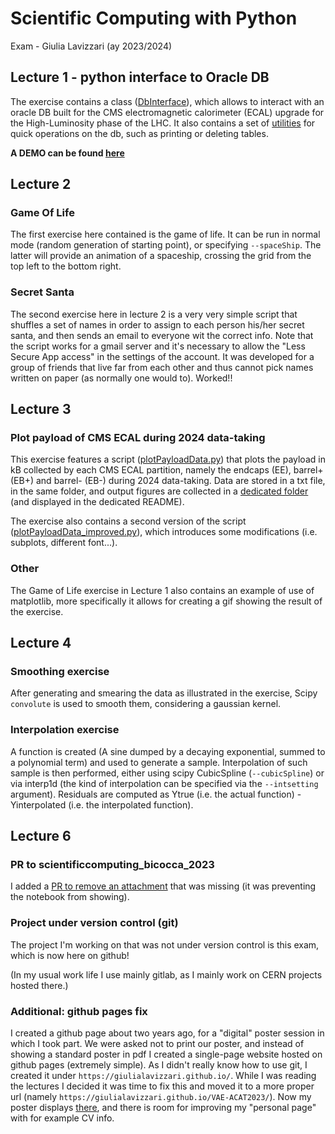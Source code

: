 # Scientific Computing with Python
Exam - Giulia Lavizzari (ay 2023/2024)


## Lecture 1 - python interface to Oracle DB
The exercise contains a class ([DbInterface](https://github.com/GiuliaLavizzari/SciComp_python/blob/09459dc00b621f894b7a7fcb1f8f6fb99c8d673b/Lecture1/DbInterface.py)), which allows to interact with an oracle DB built for the CMS electromagnetic calorimeter (ECAL) upgrade for the High-Luminosity phase of the LHC.
It also contains a set of [utilities](https://github.com/GiuliaLavizzari/SciComp_python/tree/09459dc00b621f894b7a7fcb1f8f6fb99c8d673b/Lecture1/scripts) for quick operations on the db, such as printing or deleting tables.

**A DEMO can be found [here](https://drive.google.com/file/d/1M7lp7QczL5PBuhEJal0w_ra4H_J0Agxl/view?usp=sharing)**

## Lecture 2

### Game Of Life
The first exercise here contained is the game of life. It can be run in normal mode (random generation of starting point), or specifying `--spaceShip`. The latter will provide an animation of a spaceship, crossing the grid from the top left to the bottom right.

### Secret Santa
The second exercise here in lecture 2 is a very very simple script that shuffles a set of names in order to assign to each person his/her secret santa, and then sends an email to everyone wit the correct info. Note that the script works for a gmail server and it's necessary to allow the "Less Secure App access" in the settings of the account.
It was developed for a group of friends that live far from each other and thus cannot pick names written on paper (as normally one would to). Worked!!

## Lecture 3

### Plot payload of CMS ECAL during 2024 data-taking
This exercise features a script ([plotPayloadData.py](https://github.com/GiuliaLavizzari/SciComp_python/blob/75c017603d64ff77d7f57596fa51d0246953568c/Lecture3/plotPayloadData.py)) that plots the payload in kB collected by each CMS ECAL partition, namely the endcaps (EE), barrel+ (EB+) and barrel- (EB-) during 2024 data-taking. Data are stored in a txt file, in the same folder, and output figures are collected in a [dedicated folder](https://github.com/GiuliaLavizzari/SciComp_python/tree/75c017603d64ff77d7f57596fa51d0246953568c/Lecture3/images) (and displayed in the dedicated README).

The exercise also contains a second version of the script ([plotPayloadData_improved.py](https://github.com/GiuliaLavizzari/SciComp_python/blob/75c017603d64ff77d7f57596fa51d0246953568c/Lecture3/plotPayloadData_improved.py)), which introduces some modifications (i.e. subplots, different font...).

### Other
The Game of Life exercise in Lecture 1 also contains an example of use of matplotlib, more specifically it allows for creating a gif showing the result of the exercise.

## Lecture 4

### Smoothing exercise
After generating and smearing the data as illustrated in the exercise, Scipy `convolute` is used to smooth them, considering a gaussian kernel.

### Interpolation exercise
A function is created (A sine dumped by a decaying exponential, summed to a polynomial term) and used to generate a sample.
Interpolation of such sample is then performed, either using scipy CubicSpline (`--cubicSpline`) or via interp1d (the kind of interpolation can be specified via the `--intsetting` argument).
Residuals are computed as Ytrue (i.e. the actual function) -  Yinterpolated (i.e. the interpolated function).


## Lecture 6

### PR to scientificcomputing_bicocca_2023
I added a [PR to remove an attachment](https://github.com/dgerosa/scientificcomputing_bicocca_2023/pull/12) that was missing (it was preventing the notebook from showing).

### Project under version control (git)
The project I'm working on that was not under version control is this exam, which is now here on github! 

(In my usual work life I use mainly gitlab, as I mainly work on CERN projects hosted there.)

### Additional: github pages fix
I created a github page about two years ago, for a "digital" poster session in which I took part. We were asked not to print our poster, and instead of showing a standard poster in pdf I created a single-page website hosted on github pages (extremely simple). As I didn't really know how to use git, I created it under `https://giulialavizzari.github.io/`. While I was reading the lectures I decided it was time to fix this and moved it to a more proper url (namely `https://giulialavizzari.github.io/VAE-ACAT2023/`). Now my poster displays [there](https://giulialavizzari.github.io/VAE-ACAT2023/), and there is room for improving my "personal page" with for example CV info.
